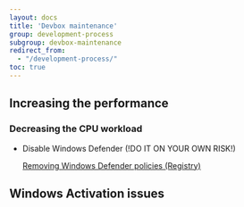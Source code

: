 ```yaml
---
layout: docs
title: 'Devbox maintenance'
group: development-process
subgroup: devbox-maintenance
redirect_from:
  - "/development-process/"
toc: true
---
```



## Increasing the performance

### Decreasing the CPU workload

- Disable Windows Defender (!DO IT ON YOUR OWN RISK!)

  [Removing Windows Defender policies (Registry)](http://zakharov.com/development-process/defender-policies-remove.reg)
  
## Windows Activation issues





 
